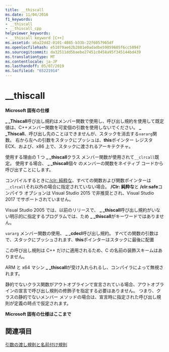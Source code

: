 ```yaml
---
title: __thiscall
ms.date: 11/04/2016
f1_keywords:
- __thiscall
- __thiscall_cpp
helpviewer_keywords:
- __thiscall keyword [C++]
ms.assetid: a6a22dd2-0101-4885-b33b-22f6057965df
ms.openlocfilehash: e51879ae62b2881e0adadbe59859605f6cc58947
ms.sourcegitcommit: da32511dd5baebe27451c0458a95f345144bd439
ms.translationtype: MT
ms.contentlocale: ja-JP
ms.lasthandoff: 05/07/2019
ms.locfileid: "65221914"
---
```

# <a name="__thiscall"></a>__thiscall

**Microsoft 固有の仕様**

**_ _Thiscall**呼び出し規約はメンバー関数で使用し、呼び出し規約を使用して既定値は、C++メンバー関数を可変個の引数を使用しないでください。 **_ _Thiscall**、呼び出し先のことはできませんが、スタックを消去する`vararg`関数。 右から左への引数をスタックにプッシュは、**this**ポインター レジスタ ECX、および、x86 上で、スタックに渡されるアーキテクチャ。

使用する理由の 1 つ **_ _thiscall**クラス メンバー関数が使用されて`__clrcall`既定。 使用する場合、 **_ _thiscall**個々 のメンバーの関数をネイティブ コードから呼び出すことにします。

コンパイルするときに[/clr: 純粋な](../build/reference/clr-common-language-runtime-compilation.md)、すべての関数および関数ポインターは`__clrcall`それ以外の場合に指定されていない場合。 **/Clr: 純粋な**と **/clr:safe**コンパイラ オプションは Visual Studio 2015 で非推奨とされ、Visual Studio 2017 でサポートされていません。

Visual Studio 2005 では、以前のリリースで、 **_ _thiscall**呼び出し規約がいない明示的に指定するプログラムでは、ため **_ _thiscall**がキーワードではありません。

`vararg` メンバー関数の使用、 **_ _cdecl**呼び出し規約。 すべての関数の引数はで、スタックにプッシュされます、**this**ポインターはスタックに最後に配置

この呼び出し規則は C++ だけに適用されるため、C の名前の装飾スキームはありません。

ARM と x64 マシン **_ _thiscall**が受け入れられるし、コンパイラによって無視されます。

静的でないクラス関数がアウトオブラインで宣言されている場合、アウトオブラインの宣言で呼び出し規則の修飾子を指定する必要はありません。 つまり、クラスの静的でないメンバー メソッドの場合は、宣言時に指定された呼び出し規則が定義の時点で仮定されます。

**Microsoft 固有の仕様はここまで**

## <a name="see-also"></a>関連項目

[引数の渡し規則と名前付け規則](../cpp/argument-passing-and-naming-conventions.md)